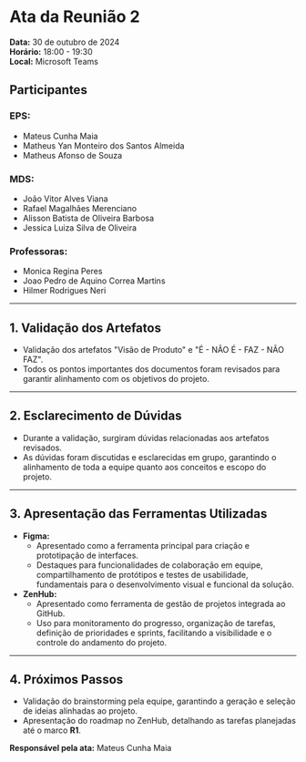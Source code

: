 # Ata da Reunião 2

**Data:** 30 de outubro de 2024  
**Horário:** 18:00 - 19:30  
**Local:** Microsoft Teams  

## Participantes  
### EPS:  
- Mateus Cunha Maia  
- Matheus Yan Monteiro dos Santos Almeida  
- Matheus Afonso de Souza  

### MDS:  
- João Vitor Alves Viana  
- Rafael Magalhães Merenciano  
- Alisson Batista de Oliveira Barbosa  
- Jessica Luiza Silva de Oliveira  

### Professoras:  
- Monica Regina Peres  
- Joao Pedro de Aquino Correa Martins  
- Hilmer Rodrigues Neri  


---

## 1. Validação dos Artefatos  
- Validação dos artefatos "Visão de Produto" e "É - NÃO É - FAZ - NÃO FAZ".  
- Todos os pontos importantes dos documentos foram revisados para garantir alinhamento com os objetivos do projeto.  

---

## 2. Esclarecimento de Dúvidas  
- Durante a validação, surgiram dúvidas relacionadas aos artefatos revisados.  
- As dúvidas foram discutidas e esclarecidas em grupo, garantindo o alinhamento de toda a equipe quanto aos conceitos e escopo do projeto.  

---

## 3. Apresentação das Ferramentas Utilizadas  
- **Figma:**  
  - Apresentado como a ferramenta principal para criação e prototipação de interfaces.  
  - Destaques para funcionalidades de colaboração em equipe, compartilhamento de protótipos e testes de usabilidade, fundamentais para o desenvolvimento visual e funcional da solução.  
- **ZenHub:**  
  - Apresentado como ferramenta de gestão de projetos integrada ao GitHub.  
  - Uso para monitoramento do progresso, organização de tarefas, definição de prioridades e sprints, facilitando a visibilidade e o controle do andamento do projeto.  

---

## 4. Próximos Passos  
- Validação do brainstorming pela equipe, garantindo a geração e seleção de ideias alinhadas ao projeto.  
- Apresentação do roadmap no ZenHub, detalhando as tarefas planejadas até o marco **R1**.  

**Responsável pela ata:** Mateus Cunha Maia  

